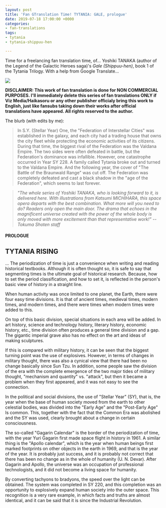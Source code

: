 ```yaml
---
layout: post
title: 'Fan GTranslation Time! TYTANIA: GALE, prologue'
date: 2019-07-18 17:00:00 +0000
categories:
- fan-translations
tags:
- tytania
- tytania-shippuu-hen

---
```

Time for a freelancing fan translation time, of... Yoshiki TANAKA (author of the Legend of the Galactic Heroes saga)'s _Gale (Shippuu-hen)_, book 1 of the Tytania Trilogy. With a help from Google Translate...

![](https://i.postimg.cc/TYCRb75R/Tytania01-000-en.png)

**DISCLAIMER: This work of fan translation is done for NON COMMERCIAL PURPOSES. I'll immediately delete this series of fan translations ONLY if Viz Media/Haikasoru or any other publisher officialy bring this work to English, just like fansubs taking down their works after official translations have appeared. All rights reserved to the author.**

The blurb (with edits by me):

> In S.Y. (Stellar Year) One, the "Federation of Interstellar Cities" was established in the galaxy, and each city had a trading house that owns the city fleet while protecting the economic activities of its citizens. During that time, the biggest rival of the Federation was the Valdana Empire. The two sides were often defeated in battle, but the Federation's dominance was infallible. However, one catastrophe occurred in Year SY 228. A family called Tytania broke out and turned to the Valdana Empire. And the following year, the cover of "The Battle of the Braunwald Range" was cut off. The Federation was completely defeated and cast a black shadow in the "age of the Federation", which seems to last forever.

> _"The whole series of Yoshiki TANAKA, who is looking forward to it, is delivered here. With illustrations from Katsumi MICHIHARA, this space opera departs with the best combination. What more will you need to do? Readers only open the main door. The drama that echoes in the magnificent universe created with the power of the whole body is only moved with more excitement than that representative work!" --Tokuma Shoten staff_

#### PROLOGUE

## TYTANIA RISING

... The periodization of time is just a convenience when writing and reading historical textbooks. Although it is often thought so, it is safe to say that segmenting times is the ultimate goal of historical research. Because, how to set the period classification, and how to set it, is reflected in the person's basic view of history in a straight line.

When human activity was once limited to one planet, the Earth, there were four easy time divisions. It is that of ancient times, medieval times, modern times, and modern times, and there were times when modern times were added to this.

On top of this basic division, special situations in each area will be added. In art history, science and technology history, literary history, economic history, etc., time division often produces a general time division and a gap. The gigantic imperial grave also has no effect on the art and ideas of making sculptures.

If this is compared with military history, it can be seen that the biggest turning point was the use of explosives. However, in terms of changes in military thought, there was also a cynical view that there had been no change basically since Sun Tzu. In addition, some people saw the division of the era with the complete emergence of the two major tides of military thought, "mechanism and quantity" vs. "attack", but then it became a problem when they first appeared, and it was not easy to see the connection.

In the political and social divisions, the use of "Stellar Year" (SY), that is, the year when the base of human society moved from the earth to other celestial bodies, was divided into the "Early Age" and the "Post-Early Age" Is common. This, together with the fact that the Common Era was abolished and the SY was used, clearly brought about a change in certain consciousness.

The so-called "Gagarin Calendar" is the border of the periodization of time, with the year Yuri Gagarin first made space flight in history in 1961. A similar thing is the "Apollo calendar", which is the year when human beings first marked footprints on other objects in the earth in 1969, and that is the year of the year. It is probably just success, and it is probably not correct that there has been no change as in the whole of humanity (U. N. Devar). After Gagarin and Apollo, the universe was an occupation of professional technologists, and it did not become a living space for humanity.

By converting tachyons to bradyons, the speed over the light can be obtained. The system was completed in SY 220, and this completion was an opportunity to explosively expand human society into the outer space. This recognition is a very rare example, in which facts and truths are almost identical, and it can be said that it is since the Industrial Revolution.